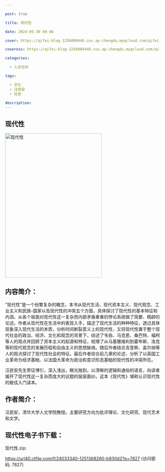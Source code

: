 ```yaml
---

post: true

title: 现代性

date: 2024-05-30 09:46

cover: https://qifei-blog-1256009448.cos.ap-chengdu.myqcloud.com/qifei-blog/64cafe721ddac507ccb4be6c.jpg

coveross: https://qifei-blog-1256009448.cos.ap-chengdu.myqcloud.com/qifei-blog/64cafe721ddac507ccb4be6c.jpg

categories:

  - 人文社科

tags:

  - 文化
  - 汪民安
  - 社会

description:
---
```


## 现代性

<img alt="现代性" class="aligncenter loaded" data-was-processed="true" decoding="async" fetchpriority="high" height="471" src="https://qifei-blog-1256009448.cos.ap-chengdu.myqcloud.com/qifei-blog/64cafe721ddac507ccb4be6c.jpg" style="cursor: zoom-in;" width="314"/>

## 内容简介：

“现代性”是一个纷繁复杂的概念，本书从现代生活、现代资本主义、现代观念、工业主义和民族-国家以及现代性的冲突五个方面，具体探讨了现代性的基本特征和内涵，从各个层面对现代性这一复杂而内部矛盾重重的悖论系统做了简要、精辟的论述。作者从现代性在生活中的表现入手，描述了现代生活的种种特征，透过具体现象深入现代生活的本质，分析时间断裂意义上的现代性，又将现代性置于整个现代社会的政治、经济、文化和观念的背景下，综述了韦伯、马克思、桑巴特、福柯等人的观点并回顾了资本主义的起源和特征，梳理了从马基雅维利到霍布斯、洛克等的现代观念的发展历程和自由主义的思想脉络。随后作者结合吉登斯、盖尔纳等人的观点探讨了现代性社会的特征。最后作者综合前几章的论述，分析了以英国工业革命为经济基础、以法国大革命为政治和意识形态基础的现代性的冲突所在。

汪民安先生旁征博引，深入浅出，眼光独到，以清晰的逻辑和通俗的语言，向读者揭开了现代性这一复杂而庞大的议题的层层面纱。这本《现代性》堪称认识现代性的极佳入门读本。

## 作者简介：

汪民安，清华大学人文学院教授。主要研究方向为批评理论、文化研究、现代艺术和文学。

## 现代性电子书下载：

现代性.zip: 

https://url40.ctfile.com/f/24033340-1251368260-b930d2?p=7827 (访问密码: 7827)
